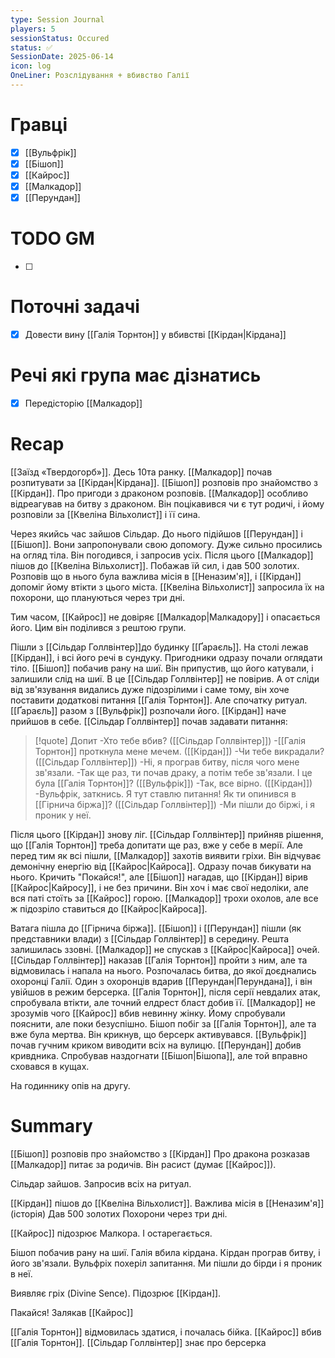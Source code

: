 ```yaml
---
type: Session Journal
players: 5
sessionStatus: Occured
status: ✅
SessionDate: 2025-06-14
icon: log
OneLiner: Розслідування + вбивство Галії
---
```


# Гравці
- [x] [[Вульфрік]]
- [x] [[Бішоп]]
- [x] [[Кайрос]]
- [x] [[Малкадор]]
- [x] [[Перундан]]

# TODO GM
- [ ] 

# Поточні задачі
* [x] Довести вину [[Галія Торнтон]] у вбивстві [[Кірдан|Кірдана]]

# Речі які група має дізнатись
* [x]  Передісторію [[Малкадор]]

# Recap

[[Заїзд «Твердогорб»]].  Десь 10та ранку. [[Малкадор]] почав розпитувати за [[Кірдан|Кірдана]]. [[Бішоп]] розповів про знайомство з [[Кірдан]]. Про пригоди з драконом розповів. [[Малкадор]] особливо відреагував на битву з драконом. Він поцікавився чи є тут родичі, і йому розповіли за [[Квеліна  Вільхолист]] і її сина. 

Через якийсь час зайшов Сільдар. До нього підійшов [[Перундан]] і [[Бішоп]]. Вони запропонували свою допомогу. Дуже сильно просились на огляд тіла. Він погодився, і запросив усіх. Після цього [[Малкадор]] пішов до [[Квеліна  Вільхолист]]. Побажав їй сил, і дав 500 золотих. Розповів що в нього була важлива місія в [[Неназим'я]], і [[Кірдан]] допоміг йому втікти з цього міста. [[Квеліна  Вільхолист]] запросила їх на похорони, що плануються через три дні. 

Тим часом, [[Кайрос]] не довіряє [[Малкадор|Малкадору]] і опасається його. Цим він поділився з рештою групи. 

Пішли з [[Сільдар Голлвінтер]]до будинку [[Ґараєль]]. На столі лежав [[Кірдан]], і всі його речі в сундуку. Пригодники одразу почали оглядати тіло. [[Бішоп]] побачив рану на шиї. Він припустив, що його катували, і залишили слід на шиї. В це [[Сільдар Голлвінтер]] не повірив. А от сліди від зв'язування видались дуже підозрілими і саме тому, він хоче поставити додаткові питання [[Галія Торнтон]]. Але спочатку ритуал. [[Ґараєль]] разом з [[Вульфрік]] розпочали його. [[Кірдан]] наче прийшов в себе. [[Сільдар Голлвінтер]] почав задавати питання:


> [!quote] Допит
> -Хто тебе вбив? ([[Сільдар Голлвінтер]])
-[[Галія Торнтон]] проткнула мене мечем. ([[Кірдан]])
-Чи тебе викрадали?  ([[Сільдар Голлвінтер]])
-Ні, я програв битву, після чого мене зв'язали.
-Так ще раз, ти почав драку, а потім тебе зв'язали. І це була [[Галія Торнтон]]? ([[Вульфрік]])
-Так, все вірно. ([[Кірдан]])
-Вульфрік, заткнись. Я тут ставлю питання! Як ти опинився в [[Гірнича біржа]]? ([[Сільдар Голлвінтер]])
-Ми пішли до біржі, і я проник у неї.

Після цього [[Кірдан]] знову ліг. [[Сільдар Голлвінтер]] прийняв рішення, що [[Галія Торнтон]] треба допитати ще раз, вже у себе в мерії. Але перед тим як всі пішли, [[Малкадор]] захотів виявити гріхи. Він відчуває демонічну енергію від [[Кайрос|Кайроса]]. Одразу почав бикувати на нього. Кричить "Покайся!", але [[Бішоп]] нагадав, що [[Кірдан]] вірив [[Кайрос|Кайросу]], і не без причини. Він хоч і має свої недоліки, але вся паті стоїть за [[Кайрос]] горою. [[Малкадор]] трохи охолов, але все ж підозріло ставиться до [[Кайрос|Кайроса]].

Ватага пішла до [[Гірнича біржа]]. [[Бішоп]] і [[Перундан]] пішли (як представники влади) з [[Сільдар Голлвінтер]] в середину. Решта залишилась ззовні. [[Малкадор]] не спускав з [[Кайрос|Кайроса]] очей. [[Сільдар Голлвінтер]] наказав [[Галія Торнтон]] пройти з ним, але та відмовилась і напала на нього. Розпочалась битва, до якої доєднались охоронці Галії. Один з охоронців вдарив [[Перундан|Перундана]], і він увійшов в режим берсерка. [[Галія Торнтон]], після серії невдалих атак, спробувала втікти, але точний елдрест бласт добив її. [[Малкадор]] не зрозумів чого [[Кайрос]] вбив невинну жінку. Йому спробували пояснити, але поки безуспішно. Бішоп побіг за [[Галія Торнтон]], але та вже була мертва. Він крикнув, що берсерк активувався. [[Вульфрік]] почав гучним криком виводити всіх на вулицю. [[Перундан]] добив кривдника. Спробував наздогнати [[Бішоп|Бішопа]], але той вправно сховався в кущах. 

На годиннику опів на другу.

# Summary

[[Бішоп]] розповів про знайомство з [[Кірдан]]
Про дракона розказав
[[Малкадор]] питає за родичів. Він расист (думає [[Кайрос]]).

Сільдар зайшов. Запросив всіх на ритуал.

[[Кірдан]] пішов до [[Квеліна  Вільхолист]].
Важлива місія в [[Неназим'я]] (історія)
Дав 500 золотих
Похорони через три дні.

[[Кайрос]] підозрює Малкора. І остарегається. 

Бішоп побачив рану на шиї.
Галія вбила кірдана.
Кірдан програв битву, і його зв'язали.
Вульфріх похеріл запитання.
Ми пішли до бірди і я проник в неї.

Виявляє гріх (Divine Sence). Підозрює [[Кірдан]].

Пакайся! Залякав [[Кайрос]]

[[Галія Торнтон]] відмовилась здатися, і почалась бійка.
[[Кайрос]] вбив [[Галія Торнтон]].
[[Сільдар Голлвінтер]] знає про берсерка